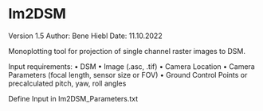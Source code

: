# Im2DSM

Version 1.5
Author: Bene Hiebl
Date: 11.10.2022

Monoplotting tool for projection of single channel raster images to DSM.

Input requirements:
•	DSM
•	Image (.asc, .tif)
•	Camera Location 
•	Camera Parameters (focal length, sensor size or FOV)
•	Ground Control Points or precalculated pitch, yaw, roll angles

Define Input in Im2DSM_Parameters.txt
